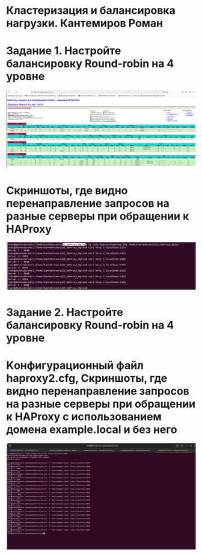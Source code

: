 # Кластеризация и балансировка нагрузки. Кантемиров Роман
# Задание 1. Настройте балансировку Round-robin на 4 уровне 
![z12.png](https://github.com/kantemirovrs/DZ_HAProxy_Nginx/blob/main/img/z12.png)
# Cкриншоты, где видно перенаправление запросов на разные серверы при обращении к HAProxy 
![z11.png](https://github.com/kantemirovrs/DZ_HAProxy_Nginx/blob/main/img/z11.png)

# Задание 2. Настройте балансировку Round-robin на 4 уровне
# Kонфигурационный файл haproxy2.cfg, Cкриншоты, где видно перенаправление запросов на разные серверы при обращении к HAProxy c использованием домена example.local и без него
![z21.png](https://github.com/kantemirovrs/DZ_HAProxy_Nginx/blob/main/img/z21.png)
 

